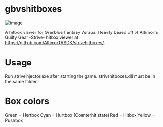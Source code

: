 # gbvshitboxes
![image](https://user-images.githubusercontent.com/9942055/169641083-2f7175a8-23f7-4769-882f-d67474986f0c.png)

A hitbox viewer for Granblue Fantasy Versus. Heavily based off of Altimor's Guilty Gear -Strive- hitbox viewer at https://github.com/AltimorTASDK/strivehitboxes/.

# Usage
Run striveinjector.exe after starting the game. strivehitboxes.dll must be in the same folder.

# Box colors
Green = Hurtbox
Cyan = Hurtbox (Counterhit state)
Red = Hitbox
Yellow = Pushbox
